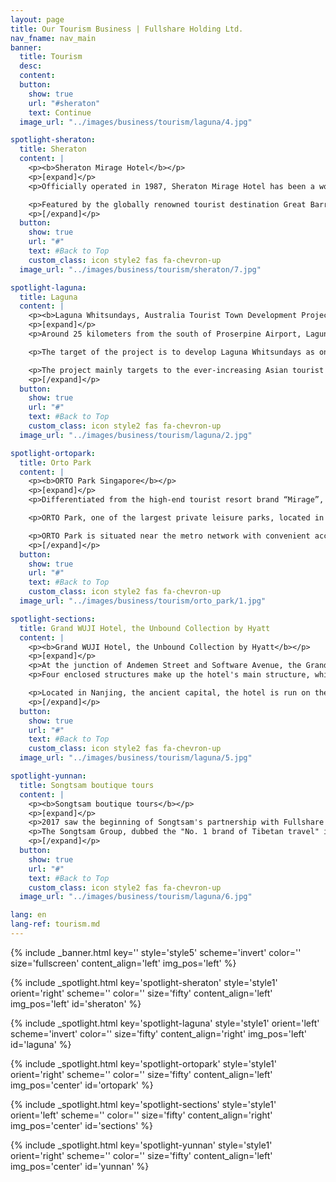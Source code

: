 ```yaml
---
layout: page
title: Our Tourism Business | Fullshare Holding Ltd.
nav_fname: nav_main
banner:
  title: Tourism
  desc:
  content:
  button:
    show: true
    url: "#sheraton"
    text: Continue
  image_url: "../images/business/tourism/laguna/4.jpg"

spotlight-sheraton:
  title: Sheraton
  content: |
    <p><b>Sheraton Mirage Hotel</b></p>
    <p>[expand]</p>
    <p>Officially operated in 1987, Sheraton Mirage Hotel has been a world-class prestigious tropical holiday paradise. The hotel has hosted many renowned dignitaries and celebrities including the former Chinese President Jiang Zemin, the former United States President Bill Clinton, the famous American actor Tom Hanks and John Travolta, the famous British singer Mick Jagger, the German supermodel Claudia Schiffer, etc.</p>

    <p>Featured by the globally renowned tourist destination Great Barrier Reef and Daintree Rainforest, as well as the unique cultural landscape of Port Douglas, it has successfully contributed “Mirage” to become one of the high-end tourist resort brands around the world. Fullshare Holdings Limited has introduced the brand “Mirage” to the high-end tourist and vacation markets in China and other countries.</p>
    <p>[/expand]</p>
  button:
    show: true
    url: "#"
    text: #Back to Top
    custom_class: icon style2 fas fa-chevron-up
  image_url: "../images/business/tourism/sheraton/7.jpg"

spotlight-laguna:
  title: Laguna
  content: |
    <p><b>Laguna Whitsundays, Australia Tourist Town Development Project</b></p>
    <p>[expand]</p>
    <p>Around 25 kilometers from the south of Proserpine Airport, Laguna Whitsundays covering approximately 2,800 square kilometers located in the Whitsunday Islands which is consisted by 74 scenic islands and adjacent to the World Heritage Great Barrier Reef. With the beautiful and pleasant scenery, it will definitely become the world-wide tourist resort landmarks in the twenty-first century.</p>

    <p>The target of the project is to develop Laguna Whitsundays as one of the top world-class destination resorts and high-end quality residential housing projects with the capacity to serve 15,000 people. It will include an international airport, five world-class hotels, a casino and entertainment center, two 18-hole and one 27-hole golf courses, and 860 berth marina, a tourism related organic farm, a shopping and retail area, a conference center, a cruise terminal, a retirement & vacation village and other real estate residential developments.</p>

    <p>The project mainly targets to the ever-increasing Asian tourist market, while to provide comprehensive community facilities to the neighboring mining towns. It will definitely become the star of Queensland for its tourism, resources, construction and agriculture development.</p>
    <p>[/expand]</p>
  button:
    show: true
    url: "#"
    text: #Back to Top
    custom_class: icon style2 fas fa-chevron-up
  image_url: "../images/business/tourism/laguna/2.jpg"

spotlight-ortopark:
  title: Orto Park
  content: |
    <p><b>ORTO Park Singapore</b></p>
    <p>[expand]</p>
    <p>Differentiated from the high-end tourist resort brand “Mirage”, ORTO Park emphasizes on suburbanized family vacation style with natural and original mission.</p>

    <p>ORTO Park, one of the largest private leisure parks, located in the northern part of Singapore, is constructed, managed and operated by the Group. It covers about 51,500 square meters with beautiful natural environment and it is a popular recreation park for local residents and tourists.</p>

    <p>ORTO Park is situated near the metro network with convenient access. With the simple and elegant scenery, as well as tranquil lake views, the park has all kinds of activity facilities such as shrimp & fishing pools, children playgrounds, etc. The outdoor lakeside cottages and lake avenue are suitable to organize all types of schools events, family gatherings and weddings, etc. The restaurants and cafes situated along the scenic lakeside offer delicious culinary experience to the visitors.</p>
    <p>[/expand]</p>
  button:
    show: true
    url: "#"
    text: #Back to Top
    custom_class: icon style2 fas fa-chevron-up
  image_url: "../images/business/tourism/orto_park/1.jpg"

spotlight-sections:
  title: Grand WUJI Hotel, the Unbound Collection by Hyatt
  content: |
    <p><b>Grand WUJI Hotel, the Unbound Collection by Hyatt</b></p>
    <p>[expand]</p>
    <p>At the junction of Andemen Street and Software Avenue, the Grand WUJI Hotel, the Unbound Collection by Hyatt, is situated in the center of China's (Nanjing) Software Valley. It is the first high-end hotel in Nanjing that features the inheritance of traditional Chinese health culture and practices the concept of a healthy lifestyle. </p>
    <p>Four enclosed structures make up the hotel's main structure, which cleverly combines the traditional Chinese conception of health and wellness with the natural ecology. The main building, which shockingly gives the illusion of floating in the air, houses  272 sets of varied guest rooms and suites, in addition to 4 high-end restaurants. The hotel restaurants follow the slogan "tasting five flavors in five seasons, serving only seasonal food," with the goal of serving guests food that can heal their bodies and souls. A 3,000 square meter banquet area, which is made up of banquet rooms and an inner court lawn, can be flexibly divided and combined to meet the needs of meetings and wedding banquets of various sizes and styles. </p>

    <p>Located in Nanjing, the ancient capital, the hotel is run on the principle of fostering a healthy lifestyle by drawing inspiration from traditional Chinese culture and according to the natural laws and health preservation concepts of the five seasons, which go as follows: "growing in spring, blossoming in summer, harvesting in autumn, and relaxing in winter." The goal of the hotel is to provide guests with " a habitat for their body and soul, heaven for their self-cultivation”. </p>
    <p>[/expand]</p>
  button:
    show: true
    url: "#"
    text: #Back to Top
    custom_class: icon style2 fas fa-chevron-up
  image_url: "../images/business/tourism/laguna/5.jpg"

spotlight-yunnan:
  title: Songtsam boutique tours
  content: |
    <p><b>Songtsam boutique tours</b></p>
    <p>[expand]</p>
    <p>2017 saw the beginning of Songtsam's partnership with Fullshare Holdings. Since then, the two parties have worked together to offer customers around the world a deep cultural experience as well as top-notch health care and vacation services.</p>
    <p>The Songtsam Group, dubbed the "No. 1 brand of Tibetan travel" in China, has won numerous awards both domestically and internationally for its distinctive location choices, availability of boutique hotels with a museum-like feel, capacity to provide clients with value-for-money travel experiences, and the sincere and thoughtful services. Through more than 20 years of effort, Songtsam has developed a product that combines sightseeing along the new Yunnan-Tibet transit route, which extends along the Ancient Tea-Horse Road, and the experiences of living in boutique mountain hotels. It has a special travel route that links the World Natural Heritage "Three Rivers" region, the legendary National Highways 214 and 318, the Ancient Tea-Horse Road, and the "Third Pole" Qinghai-Tibet Plateau, with the goal of providing visitors the opportunities to deeply explore the hinterland of China's Three Rivers and the mysterious lands of Yunnan and Tibet. </p>
    <p>[/expand]</p>
  button:
    show: true
    url: "#"
    text: #Back to Top
    custom_class: icon style2 fas fa-chevron-up
  image_url: "../images/business/tourism/laguna/6.jpg"

lang: en
lang-ref: tourism.md
---
```


<!-- Welcome Banner -->

{% include _banner.html key='' style='style5' scheme='invert' color='' size='fullscreen' content_align='left' img_pos='left' %}

<!-- Properties -->

{% include _spotlight.html key='spotlight-sheraton' style='style1' orient='right' scheme='' color='' size='fifty' content_align='left' img_pos='left' id='sheraton' %}

{% include _spotlight.html key='spotlight-laguna' style='style1' orient='left' scheme='invert' color='' size='fifty' content_align='right' img_pos='left' id='laguna' %}

{% include _spotlight.html key='spotlight-ortopark' style='style1' orient='right' scheme='' color='' size='fifty' content_align='left' img_pos='center' id='ortopark' %}

{% include _spotlight.html key='spotlight-sections' style='style1' orient='left' scheme='' color='' size='fifty' content_align='right' img_pos='center' id='sections' %}

{% include _spotlight.html key='spotlight-yunnan' style='style1' orient='right' scheme='' color='' size='fifty' content_align='left' img_pos='center' id='yunnan' %}
